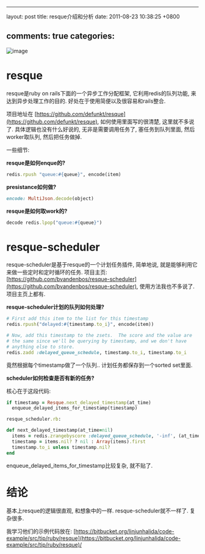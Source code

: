 
---
layout: post
title: resque介绍和分析
date: 2011-08-23 10:38:25 +0800

comments: true
categories: 
---

![image](https://a248.e.akamai.net/assets.github.com/img/7744a8503993132e8a14c79be38e3724c6564fa2/687474703a2f2f696d672e736b697463682e636f6d2f32303130303131312d6b6d326635676d747062713233656e70756a6272756a366d676b2e706e67)

resque
======

resque是ruby on rails下面的一个异步工作分配框架, 它利用redis的队列功能,
来达到异步处理工作的目的. 好处在于使用简便以及很容易和rails整合.

项目地址在
[https://github.com/defunkt/resque](https://github.com/defunkt/resque),
如何使用里面写的很清楚, 这里就不多说了. 具体逻辑也没有什么好说的,
无非是需要调用任务了, 塞任务到队列里面, 然后worker取队列,
然后把任务做掉.

一些细节:

**resque是如何enque的?**

```ruby
redis.rpush "queue:#{queue}", encode(item)
```

**presistance如何做?**

```ruby
encode: MultiJson.decode(object)
```

**resque是如何取work的?**

```ruby
decode redis.lpop("queue:#{queue}")
```

resque-scheduler
================

resque-scheduler是基于resque的一个计划任务插件, 简单地说,
就是能够利用它来做一些定时和定时循环的任务. 项目主页:
[https://github.com/bvandenbos/resque-scheduler](https://github.com/bvandenbos/resque-scheduler),
使用方法我也不多说了. 项目主页上都有.

**resque-scheduler计划的队列如何处理?**

```ruby
# First add this item to the list for this timestamp
redis.rpush("delayed:#{timestamp.to_i}", encode(item))

# Now, add this timestamp to the zsets.  The score and the value are
# the same since we'll be querying by timestamp, and we don't have
# anything else to store.
redis.zadd :delayed_queue_schedule, timestamp.to_i, timestamp.to_i
```

竟然根据每个timestamp做了一个队列.. 计划任务都保存到一个sorted set里面.

**scheduler如何检查是否有新的任务?**

核心在于这段代码:

```ruby
if timestamp = Resque.next_delayed_timestamp(at_time)
  enqueue_delayed_items_for_timestamp(timestamp)

resque_scheduler.rb:

def next_delayed_timestamp(at_time=nil)
  items = redis.zrangebyscore :delayed_queue_schedule, '-inf', (at_time || Time.now).to_i, :limit => [0, 1]
  timestamp = items.nil? ? nil : Array(items).first
  timestamp.to_i unless timestamp.nil?
end
```

enqueue\_delayed\_items\_for\_timestamp比较复杂, 就不贴了.

结论
====

基本上resque的逻辑很直观, 和想象中的一样. resque-scheduler就不一样了.
复杂很多.

我学习他们的示例代码放在:
[https://bitbucket.org/linjunhalida/code-example/src/tip/ruby/resque](https://bitbucket.org/linjunhalida/code-example/src/tip/ruby/resque)/